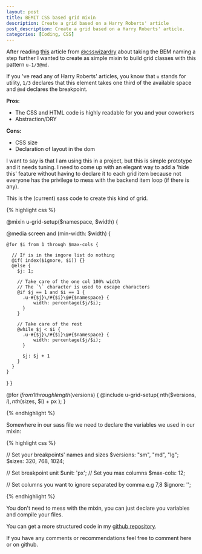 ```yaml
---
layout: post
title: BEMIT CSS based grid mixin
description: Create a grid based on a Harry Roberts' article
post_description: Create a grid based on a Harry Roberts' article.
categories: [Coding, CSS]
---
```


After reading [this](http://csswizardry.com/2015/08/bemit-taking-the-bem-naming-convention-a-step-further/) article from [@csswizardry](https://twitter.com/csswizardry) about taking the BEM naming a step further I wanted to create as simple mixin to build grid classes with this pattern ```u-1/3@md```.

If you 've read any of Harry Roberts' articles, you know that ```u``` stands for utility, ```1/3``` declares that this element takes one third of the available space  and ```@md``` declares the breakpoint.


**Pros:**

* The CSS and HTML code is highly readable for you and your coworkers
* Abstraction/DRY

**Cons:**

* CSS size
* Declaration of layout in the dom


I want to say is that I am using this in a project, but this is simple prototype and it needs tuning.
I need to come up with an elegant way to add a 'hide this' feature without having to declare it to each grid item because not everyone has the privilege to mess with the backend item loop (if there is any).

This is the (current) sass code to create this kind of grid.

{% highlight css %}

@mixin u-grid-setup($namespace, $width) {

  @media screen and (min-width: $width) {

    @for $i from 1 through $max-cols {

      // If is in the ingore list do nothing
      @if( index($ignore, $i)) {}
      @else {
        $j: 1;

        // Take care of the one col 100% width
        // The `\` character is used to escape characters
        @if $j == 1 and $i == 1 {
          .u-#{$j}\/#{$i}\@#{$namespace} {
              width: percentage($j/$i);
          }
        }

        // Take care of the rest
        @while $j < $i {
          .u-#{$j}\/#{$i}\@#{$namespace} {
              width: percentage($j/$i);
          }

          $j: $j + 1
        }
      }
    }

  }
}

  @for $i from 1 through length($versions) {
    @include u-grid-setup( nth($versions, $i), nth($sizes, $i) + px );
  }

{% endhighlight %}

Somewhere in our sass file we need to declare the variables we used in our mixin:

{% highlight css %}

// Set your breakpoints' names and sizes
$versions: "sm", "md", "lg";
$sizes: 320, 768, 1024;

// Set breakpoint unit
$unit: 'px';
// Set you max columns
$max-cols: 12;

// Set columns you want to ignore separated by comma e.g 7,8
$ignore: '';

{% endhighlight %}


You don't need to mess with the mixin, you can just declare you variables and compile your files.

You can get a more structured code in my [github repository](https://github.com/codegaze/bemit-u-grid).

If you have any comments or recommendations feel free to comment here or on github.
